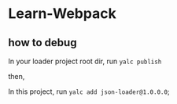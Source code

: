 # Learn-Webpack

## how to debug

In your loader project root dir, run `yalc publish`

then,

In this project, run `yalc add json-loader@1.0.0.0`;
